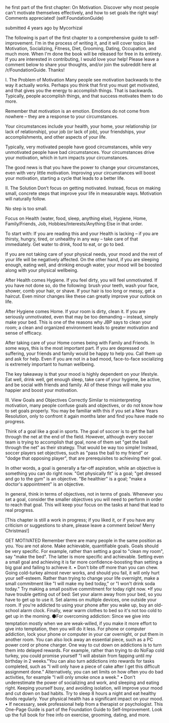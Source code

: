 he first part of the first chapter: On Motivation. Discover why most people can't motivate themselves effectively, and how to set goals the right way! Comments appreciated! (self.FoundationGuide)

submitted 4 years ago by Mycorhizal

The following is part of the first chapter to a comprehensive guide to self-improvement. I'm in the process of writing it, and it will cover topics like Motivation, Socializing, Fitness, Diet, Grooming, Dating, Occupation, and much more. When I'm done the book will be released for free in its entirety. If you are interested in contributing, I would love your help! Please leave a comment below to share your thoughts, and/or join the subreddit here at /r/FoundationGuide. Thanks!

I. The Problem of Motivation
Many people see motivation backwards to the way it actually works. Perhaps you think that first you must get motivated, and that gives you the energy to accomplish things. That is backwards. Typically, people accomplish things, and that success motivates them to do more.

Remember that motivation is an emotion. Emotions do not come from nowhere – they are a response to your circumstances.

Your circumstances include your health, your home, your relationship (or lack of relationship), your job (or lack of job), your friendships, your accomplishments, and other aspects of your life.

Typically, very motivated people have good circumstances, while very unmotivated people have bad circumstances. Your circumstances drive your motivation, which in turn impacts your circumstances.

The good news is that you have the power to change your circumstances, even with very little motivation. Improving your circumstances will boost your motivation, starting a cycle that leads to a better life.

II. The Solution
Don’t focus on getting motivated. Instead, focus on making small, concrete steps that improve your life in measurable ways. Motivation will naturally follow.

No step is too small.

Focus on Health (water, food, sleep, anything else), Hygiene, Home, Family/Friends, Job, Hobbies/Interests/Anything Else in that order.

To start with: If you are reading this and your Health is lacking – if you are thirsty, hungry, tired, or unhealthy in any way – take care of that immediately. Get water to drink, food to eat, or go to bed.

If you are not taking care of your physical needs, your mood and the rest of your life will be negatively affected. On the other hand, if you are sleeping enough, eating well, and drinking enough water, your mood will be boosted along with your physical wellbeing.

After Health comes Hygiene. If you feel dirty, you will feel unmotivated. If you have not done so, do the following: brush your teeth, wash your face, shower, comb your hair, or shave. If your hair is too long or messy, get a haircut. Even minor changes like these can greatly improve your outlook on life.

After Hygiene comes Home. If your room is dirty, clean it. If you are seriously unmotivated, even that may be too demanding – instead, simply make your bed. This is one of the reasons why JBP says to clean your room; a clean and organized environment leads to greater motivation and sense of efficacy.

After taking care of your Home comes being with Family and Friends. In some ways, this is the most important part. If you are depressed or suffering, your friends and family would be happy to help you. Call them up and ask for help. Even if you are not in a bad mood, face-to-face socializing is extremely important to human wellbeing.

The key takeaway is that your mood is highly dependent on your lifestyle. Eat well, drink well, get enough sleep, take care of your hygiene, be active, and be social with friends and family. All of these things will make you happier and boost your motivation.

III. View Goals and Objectives Correctly
Similar to misinterpreting motivation, many people confuse goals and objectives, or do not know how to set goals properly. You may be familiar with this if you set a New Years Resolution, only to confront it again months later and find you have made no progress.

Think of a goal like a goal in sports. The goal of soccer is to get the ball through the net at the end of the field. However, although every soccer team is trying to accomplish that goal, none of them set "get the ball through the net" as their strategy. That would be way too simple! Instead, soccer players set objectives, such as "pass the ball to my friend" or "dodge that opposing player", that are prerequisites to achieving their goal.

In other words, a goal is generally a far-off aspiration, while an objective is something you can do right now. "Get physically fit" is a goal; "get dressed and go to the gym" is an objective. "Be healthier" is a goal; "make a doctor's appointment" is an objective.

In general, think in terms of objectives, not in terms of goals. Whenever you set a goal, consider the smaller objectives you will need to perform in order to reach that goal. This will keep your focus on the tasks at hand that lead to real progress.

[This chapter is still a work in progress; if you liked it, or if you have any criticism or suggestions to share, please leave a comment below! Merry Christmas!]



GET MOTIVATED
Remember there are many people in the same position as you. You are not alone.
Make achievable, quantifiable goals. Goals should be very specific. For example, rather than setting a goal to "clean my room", say "make the bed". The latter is more specific and achievable. Setting even a small goal and achieving it is far more confidence-boosting than setting a big goal and failing to achieve it.
• Don't bite off more than you can chew. Going cold-turkey almost never works, and should you fail, it will only hurt your self-esteem. Rather than trying to change your life overnight, make a small commitment like "I will make my bed today," or "I won't drink soda today." Try making a small positive commitment for today right now. •If you have trouble getting out of bed: Set your alarm away from your bed, so you have to get up to use it. Set alarms on multiple devices, one outside your room. If you're addicted to using your phone after you wake up, buy an old-school alarm clock. Finally, wear warm clothes to bed so it's not too cold to get up in the moming. ⚫For overcoming addiction: Since we give into temptation mostly when we are weak-willed, if you make it more effort to give into temptation, then you will do it less. For phone or computer addiction, lock your phone or computer in your car overnight, or put them in another room. You can also lock away an essential piece, such as a PC power cord or phone charger.
One way to cut down on addictions is to turn them into delayed rewards.
For example, rather than trying to do NoFap cold turkey, you could promise yourself "I will abstain from fapping until my birthday in 2 weeks."You can also turn addictions into rewards for tasks completed, such as "I will only have a piece of cake after I get this difficult assignment done." Alternatively, you can set limits on how often you do bad activities, for example "I will only smoke once a week."
• Don't underestimate the power of socializing and work, and sleeping and eating right. Keeping yourself busy, and avoiding isolation, will improve your mood and cut down on bad habits. Try to sleep 8 hours a night and eat healthy foods regularly. Your physical health has a significant impact on your mood.
• If necessary, seek professional help from a therapist or psychologist.
This One-Page Guide is part of the Foundation Guide to Self-Improvement. Look up the full book for free info on exercise, grooming, dating, and more.